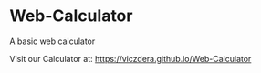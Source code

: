 # Web-Calculator
A  basic web calculator

Visit our Calculator at: https://viczdera.github.io/Web-Calculator
